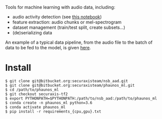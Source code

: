 Tools for machine learning with audio data, including:

* audio activity detection (see [this notebook](https://bitbucket.org/securaxisteam/phaunos_ml/src/securaxis-tf2/notebooks/feature_extraction_and_activity_detection_example.ipynb?viewer=nbviewer))
* feature extraction: audio chunks or mel-spectrogram
* dataset management (train/test split, create subsets...)
* (de)serializing data

An example of a typical data pipeline, from the audio file to the batch of data to be fed to the model, is given [here](https://bitbucket.org/securaxisteam/phaunos_ml/src/securaxis-tf2/notebooks/data_pipeline_example.ipynb?viewer=nbviewer).

# Install

```
$ git clone git@bitbucket.org:securaxisteam/nsb_aad.git
$ git clone git@bitbucket.org:securaxisteam/phaunos_ml.git
$ cd /path/to/phaunos_ml
$ git checkout securaxis-tf2
$ export PYTHONPATH=$PYTHONPATH:/path/to/nsb_aad:/path/to/phaunos_ml
$ conda create -n phaunos_ml python=3.6
$ conda activate phaunos_ml
$ pip install -r requirements_{cpu,gpu}.txt
```

